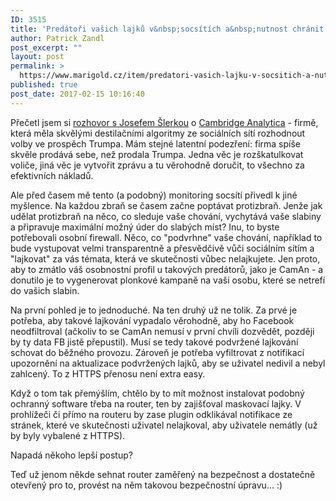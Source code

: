 ```yaml
---
ID: 3515
title: 'Predátoři vašich lajků v&nbsp;socsítích a&nbsp;nutnost chránit se před nimi'
author: Patrick Zandl
post_excerpt: ""
layout: post
permalink: >
  https://www.marigold.cz/item/predatori-vasich-lajku-v-socsitich-a-nutnost-chranit-se-pred-nimi
published: true
post_date: 2017-02-15 10:16:40
---
```

Přečetl jsem si <a href="https://zpravy.aktualne.cz/zahranici/zadny-zabijak-voleb-neexistuje-je-to-jen-sikovna-reklama-jed/r~0dc71f94f20111e69d89002590604f2e/">rozhovor s Josefem Šlerkou</a> o <a href="https://cambridgeanalytica.org">Cambridge Analytica</a> - firmě, která měla skvělými destilačními algoritmy ze sociálních sítí rozhodnout volby ve prospěch Trumpa. Mám stejné latentní podezření: firma spíše skvěle prodává sebe, než prodala Trumpa. Jedna věc je rozškatulkovat voliče, jiná věc je vytvořit zprávu a tu věrohodně doručit, to všechno za efektivních nákladů.

Ale před časem mě tento (a podobný) monitoring socsítí přivedl k jiné myšlence. Na každou zbraň se časem začne poptávat protizbraň. Jenže jak udělat protizbraň na něco, co sleduje vaše chování, vychytává vaše slabiny a připravuje maximální možný úder do slabých míst? Inu, to byste potřebovali osobní firewall. Něco, co "podvrhne" vaše chování, například to bude vystupovat velmi transparentně a přesvědčivě vůči sociálním sítím a "lajkovat" za vás témata, která ve skutečnosti vůbec nelajkujete. Jen proto, aby to zmátlo váš osobnostní profil u takových predátorů, jako je CamAn - a donutilo je to vygenerovat plonkové kampaně na vaši osobu, které se netrefí do vašich slabin.

Na první pohled je to jednoduché. Na ten druhý už ne tolik. Za prvé je potřeba, aby takové lajkování vypadalo věrohodně, aby ho Facebook neodfiltroval (ačkoliv to se CamAn nemusí v první chvíli dozvědět, později by ty data FB jistě přepustil). Musí se tedy takové podvržené lajkování schovat do běžného provozu. Zároveň je potřeba vyfiltrovat z notifikací upozornění na aktualizace podvržených lajků, aby se uživatel nedivil a nebyl zahlcený. To z HTTPS přenosu není extra easy.

Když o tom tak přemýšlím, chtělo by to mít možnost instalovat podobný ochranný software třeba na router, ten by zajišťoval maskovací lajky. V prohlížeči či přímo na routeru by zase plugin odklikával notifikace ze stránek, které ve skutečnosti uživatel nelajkoval, aby uživatele nemátly (už by byly vybalené z HTTPS).

Napadá někoho lepší postup?

Teď už jenom někde sehnat router zaměřený na bezpečnost a dostatečně otevřený pro to, provést na něm takovou bezpečnostní úpravu... :)